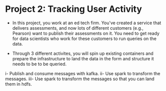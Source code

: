 # Project 2: Tracking User Activity
* In this project, you work at an ed tech firm. You've created a service that delivers assessments, and now lots of different customers (e.g., Pearson) want to publish their assessments on it. You need to get ready for data scientists who work for these customers to run queries on the data.

* Through 3 different activites, you will spin up existing containers and prepare the infrastructure to land the data in the form and structure it needs to be to be queried.

i- Publish and consume messages with kafka.
ii- Use spark to transform the messages.
iii- Use spark to transform the messages so that you can land them in hdfs.

